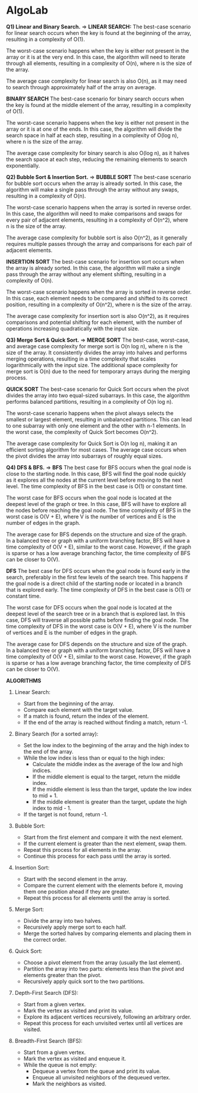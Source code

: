 # AlgoLab

**Q1) Linear and Binary Search.**
=> **LINEAR SEARCH:**
The best-case scenario for linear search occurs when the key is found at the beginning of the array, resulting in a complexity of O(1).

The worst-case scenario happens when the key is either not present in the array or it is at the very end. In this case, the algorithm will need to iterate through all elements, resulting in a complexity of O(n), where n is the size of the array.

The average case complexity for linear search is also O(n), as it may need to search through approximately half of the array on average.

**BINARY SEARCH**
The best-case scenario for binary search occurs when the key is found at the middle element of the array, resulting in a complexity of O(1).

The worst-case scenario happens when the key is either not present in the array or it is at one of the ends. In this case, the algorithm will divide the search space in half at each step, resulting in a complexity of O(log n), where n is the size of the array.

The average case complexity for binary search is also O(log n), as it halves the search space at each step, reducing the remaining elements to search exponentially.

**Q2) Bubble Sort & Insertion Sort.**
=> **BUBBLE SORT**
The best-case scenario for bubble sort occurs when the array is already sorted. In this case, the algorithm will make a single pass through the array without any swaps, resulting in a complexity of O(n).

The worst-case scenario happens when the array is sorted in reverse order. In this case, the algorithm will need to make comparisons and swaps for every pair of adjacent elements, resulting in a complexity of O(n^2), where n is the size of the array.

The average case complexity for bubble sort is also O(n^2), as it generally requires multiple passes through the array and comparisons for each pair of adjacent elements.

**INSERTION SORT**
The best-case scenario for insertion sort occurs when the array is already sorted. In this case, the algorithm will make a single pass through the array without any element shifting, resulting in a complexity of O(n).

The worst-case scenario happens when the array is sorted in reverse order. In this case, each element needs to be compared and shifted to its correct position, resulting in a complexity of O(n^2), where n is the size of the array.

The average case complexity for insertion sort is also O(n^2), as it requires comparisons and potential shifting for each element, with the number of operations increasing quadratically with the input size.

**Q3) Merge Sort & Quick Sort.**
=> **MERGE SORT**
The best-case, worst-case, and average case complexity for merge sort is O(n log n), where n is the size of the array. It consistently divides the array into halves and performs merging operations, resulting in a time complexity that scales logarithmically with the input size. The additional space complexity for merge sort is O(n) due to the need for temporary arrays during the merging process.

**QUICK SORT**
The best-case scenario for Quick Sort occurs when the pivot divides the array into two equal-sized subarrays. In this case, the algorithm performs balanced partitions, resulting in a complexity of O(n log n).

The worst-case scenario happens when the pivot always selects the smallest or largest element, resulting in unbalanced partitions. This can lead to one subarray with only one element and the other with n-1 elements. In the worst case, the complexity of Quick Sort becomes O(n^2).

The average case complexity for Quick Sort is O(n log n), making it an efficient sorting algorithm for most cases. The average case occurs when the pivot divides the array into subarrays of roughly equal sizes.


**Q4) DFS & BFS.**
=> **BFS**
The best case for BFS occurs when the goal node is close to the starting node. In this case, BFS will find the goal node quickly as it explores all the nodes at the current level before moving to the next level. The time complexity of BFS in the best case is O(1) or constant time.

The worst case for BFS occurs when the goal node is located at the deepest level of the graph or tree. In this case, BFS will have to explore all the nodes before reaching the goal node. The time complexity of BFS in the worst case is O(V + E), where V is the number of vertices and E is the number of edges in the graph.

The average case for BFS depends on the structure and size of the graph. In a balanced tree or graph with a uniform branching factor, BFS will have a time complexity of O(V + E), similar to the worst case. However, if the graph is sparse or has a low average branching factor, the time complexity of BFS can be closer to O(V).

**DFS**
The best case for DFS occurs when the goal node is found early in the search, preferably in the first few levels of the search tree. This happens if the goal node is a direct child of the starting node or located in a branch that is explored early. The time complexity of DFS in the best case is O(1) or constant time.

The worst case for DFS occurs when the goal node is located at the deepest level of the search tree or in a branch that is explored last. In this case, DFS will traverse all possible paths before finding the goal node. The time complexity of DFS in the worst case is O(V + E), where V is the number of vertices and E is the number of edges in the graph.

The average case for DFS depends on the structure and size of the graph. In a balanced tree or graph with a uniform branching factor, DFS will have a time complexity of O(V + E), similar to the worst case. However, if the graph is sparse or has a low average branching factor, the time complexity of DFS can be closer to O(V).

**ALGORITHMS**

1. Linear Search:
   - Start from the beginning of the array.
   - Compare each element with the target value.
   - If a match is found, return the index of the element.
   - If the end of the array is reached without finding a match, return -1.

2. Binary Search (for a sorted array):
   - Set the low index to the beginning of the array and the high index to the end of the array.
   - While the low index is less than or equal to the high index:
     - Calculate the middle index as the average of the low and high indices.
     - If the middle element is equal to the target, return the middle index.
     - If the middle element is less than the target, update the low index to mid + 1.
     - If the middle element is greater than the target, update the high index to mid - 1.
   - If the target is not found, return -1.

3. Bubble Sort:
   - Start from the first element and compare it with the next element.
   - If the current element is greater than the next element, swap them.
   - Repeat this process for all elements in the array.
   - Continue this process for each pass until the array is sorted.

4. Insertion Sort:
   - Start with the second element in the array.
   - Compare the current element with the elements before it, moving them one position ahead if they are greater.
   - Repeat this process for all elements until the array is sorted.

5. Merge Sort:
   - Divide the array into two halves.
   - Recursively apply merge sort to each half.
   - Merge the sorted halves by comparing elements and placing them in the correct order.

6. Quick Sort:
   - Choose a pivot element from the array (usually the last element).
   - Partition the array into two parts: elements less than the pivot and elements greater than the pivot.
   - Recursively apply quick sort to the two partitions.

7. Depth-First Search (DFS):
   - Start from a given vertex.
   - Mark the vertex as visited and print its value.
   - Explore its adjacent vertices recursively, following an arbitrary order.
   - Repeat this process for each unvisited vertex until all vertices are visited.

8. Breadth-First Search (BFS):
   - Start from a given vertex.
   - Mark the vertex as visited and enqueue it.
   - While the queue is not empty:
     - Dequeue a vertex from the queue and print its value.
     - Enqueue all unvisited neighbors of the dequeued vertex.
     - Mark the neighbors as visited.
